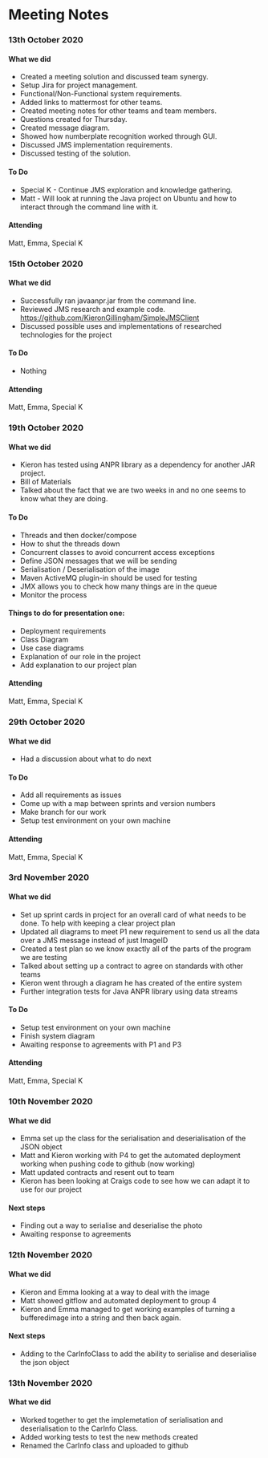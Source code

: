 # Meeting Notes

### 13th October 2020
#### What we did
* Created a meeting solution and discussed team synergy.
* Setup Jira for project management.
* Functional/Non-Functional system requirements.
* Added links to mattermost for other teams.
* Created meeting notes for other teams and team members.
* Questions created for Thursday.
* Created message diagram.
* Showed how numberplate recognition worked through GUI.
* Discussed JMS implementation requirements.
* Discussed testing of the solution.

#### To Do
* Special K - Continue JMS exploration and knowledge gathering.
* Matt - Will look at running the Java project on Ubuntu and how to interact through the command line with it.

#### Attending
Matt, Emma, Special K


### 15th October 2020
#### What we did
* Successfully ran javaanpr.jar from the command line.
* Reviewed JMS research and example code. https://github.com/KieronGillingham/SimpleJMSClient
* Discussed possible uses and implementations of researched technologies for the project

#### To Do
* Nothing

#### Attending
Matt, Emma, Special K


### 19th October 2020
#### What we did
* Kieron has tested using ANPR library as a dependency for another JAR project. 
* Bill of Materials
* Talked about the fact that we are two weeks in and no one seems to know what they are doing.

#### To Do
* Threads and then docker/compose
* How to shut the threads down
* Concurrent classes to avoid concurrent access exceptions
* Define JSON messages that we will be sending 
* Serialisation / Deserialisation of the image
* Maven ActiveMQ plugin-in should be used for testing
* JMX allows you to check how many things are in the queue
* Monitor the process 

#### Things to do for presentation one: 
* Deployment requirements
* Class Diagram
* Use case diagrams
* Explanation of our role in the project
* Add explanation to our project plan

#### Attending
Matt, Emma, Special K


### 29th October 2020
#### What we did
* Had a discussion about what to do next

#### To Do
* Add all requirements as issues
* Come up with a map between sprints and version numbers
* Make branch for our work
* Setup test environment on your own machine

#### Attending
Matt, Emma, Special K


### 3rd November 2020
#### What we did
* Set up sprint cards in project for an overall card of what needs to be done. To help with keeping a clear project plan
* Updated all diagrams to meet P1 new requirement to send us all the data over a JMS message instead of just ImageID
* Created a test plan so we know exactly all of the parts of the program we are testing 
* Talked about setting up a contract to agree on standards with other teams 
* Kieron went through a diagram he has created of the entire system
* Further integration tests for Java ANPR library using data streams

#### To Do
* Setup test environment on your own machine
* Finish system diagram
* Awaiting response to agreements with P1 and P3

#### Attending
Matt, Emma, Special K

### 10th November 2020
#### What we did
* Emma set up the class for the serialisation and deserialisation of the JSON object 
* Matt and Kieron working with P4 to get the automated deployment working when pushing code to github (now working) 
* Matt updated contracts and resent out to team
* Kieron has been looking at Craigs code to see how we can adapt it to use for our project 

#### Next steps
* Finding out a way to serialise and deserialise the photo 
* Awaiting response to agreements 

### 12th November 2020
#### What we did
* Kieron and Emma looking at a way to deal with the image
* Matt showed gitflow and automated deployment to group 4 
* Kieron and Emma managed to get working examples of turning a bufferedimage into a string and then back again.

#### Next steps
* Adding to the CarInfoClass to add the ability to serialise and deserialise the json object

### 13th November 2020
#### What we did
* Worked together to get the implemetation of serialisation and deserialisation to the CarInfo Class. 
* Added working tests to test the new methods created
* Renamed the CarInfo class and uploaded to github

